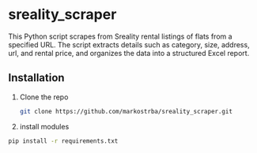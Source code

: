 # sreality_scraper
This Python script scrapes from Sreality rental listings of flats from a specified URL. The script extracts details such as category, size, address, url, and rental price, and organizes the data into a structured Excel report. 

## Installation
1. Clone the repo
   ```sh
   git clone https://github.com/markostrba/sreality_scraper.git
   ```
2. install modules
  ```sh
  pip install -r requirements.txt
  ```


